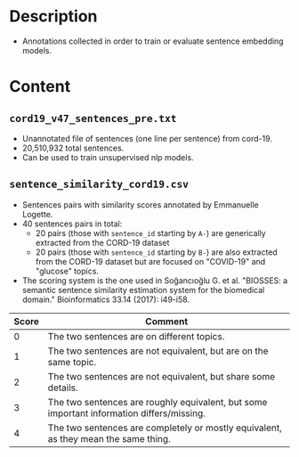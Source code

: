 <!---
Blue Brain Search is a text mining toolbox focused on scientific use cases.

Copyright (C) 2020  Blue Brain Project, EPFL.

This program is free software: you can redistribute it and/or modify
it under the terms of the GNU Lesser General Public License as published by
the Free Software Foundation, either version 3 of the License, or
(at your option) any later version.

This program is distributed in the hope that it will be useful,
but WITHOUT ANY WARRANTY; without even the implied warranty of
MERCHANTABILITY or FITNESS FOR A PARTICULAR PURPOSE.  See the
GNU Lesser General Public License for more details.

You should have received a copy of the GNU Lesser General Public License
along with this program. If not, see <https://www.gnu.org/licenses/>.
-->

# Description
- Annotations collected in order to train or evaluate sentence embedding models. 

# Content

## `cord19_v47_sentences_pre.txt`
- Unannotated file of sentences (one line per sentence) from cord-19.
- 20,510,932 total sentences.
- Can be used to train unsupervised nlp models.

## `sentence_similarity_cord19.csv`
- Sentences pairs with similarity scores annotated by Emmanuelle Logette. 
- 40 sentences pairs in total:
  - 20 pairs (those with `sentence_id` starting by `A-`) are generically
  extracted from the CORD-19 dataset
  - 20 pairs (those with `sentence_id` starting by `B-`) are also extracted from
  the CORD-19 dataset but are focused on "COVID-19" and "glucose" topics.
- The scoring system is the one used in Soğancıoğlu G. et al. "BIOSSES: a semantic sentence
 similarity estimation system for the biomedical domain." Bioinformatics 33.14 (2017): i49-i58.
	
| Score | Comment |
| --- | --- |
| 0 | The two sentences are on different topics. |
| 1 | The two sentences are not equivalent, but are on the same topic. |
| 2 | The two sentences are not equivalent, but share some details. |
| 3 | The two sentences are roughly equivalent, but some important information differs/missing. |
| 4 | The two sentences are completely or mostly equivalent, as they mean the same thing. |
